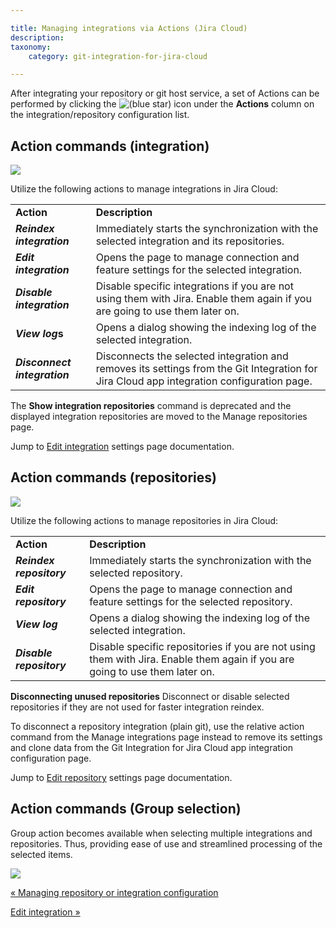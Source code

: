 ```yaml
---

title: Managing integrations via Actions (Jira Cloud)
description:
taxonomy:
    category: git-integration-for-jira-cloud

---
```

After integrating your repository or git host service, a set of Actions can be performed by clicking the ![(blue star)](https://bigbrassband.atlassian.net/wiki/s/-1639011364/6452/8b4898d3c114827e64ec143b4fa79bb76a6cfa5b/_/images/icons/emoticons/star_blue.png) icon under the **Actions** column on the integration/repository configuration list.

## Action commands (integration)

![](https://bigbrassband.atlassian.net/wiki/download/attachments/1923024517/gitcloud-manage-integration-actions-menu.png?version=3&modificationDate=1648984361910&cacheVersion=1&api=v2)

Utilize the following actions to manage integrations in Jira Cloud:

|     |     |
| --- | --- |
| **Action** | **Description** |
| _**Reindex integration**_ | Immediately starts the synchronization with the selected integration and its repositories. |
| _**Edit integration**_ | Opens the page to manage connection and feature settings for the selected integration. |
| _**Disable integration**_ | Disable specific integrations if you are not using them with Jira. Enable them again if you are going to use them later on. |
| _**View log**_**s** | Opens a dialog showing the indexing log of the selected integration. |
| _**Disconnect integration**_ | Disconnects the selected integration and removes its settings from the Git Integration for Jira Cloud app integration configuration page. |

The **Show integration repositories** command is deprecated and the displayed integration repositories are moved to the Manage repositories page.

Jump to [Edit integration](/git-integration-for-jira-cloud/Edit-integration) settings page documentation.

## Action commands (repositories)

![](https://bigbrassband.atlassian.net/wiki/download/attachments/1923024517/gitcloud-manage-repositories-actions-menu.png?version=1&modificationDate=1648984477536&cacheVersion=1&api=v2)

Utilize the following actions to manage repositories in Jira Cloud:

|     |     |
| --- | --- |
| **Action** | **Description** |
| _**Reindex repository**_ | Immediately starts the synchronization with the selected repository. |
| _**Edit repository**_ | Opens the page to manage connection and feature settings for the selected repository. |
| _**View log**_ | Opens a dialog showing the indexing log of the selected integration. |
| _**Disable repository**_ | Disable specific repositories if you are not using them with Jira. Enable them again if you are going to use them later on. |

**Disconnecting unused repositories**
Disconnect or disable selected repositories if they are not used for faster integration reindex.

To disconnect a repository integration (plain git), use the relative action command from the Manage integrations page instead to remove its settings and clone data from the Git Integration for Jira Cloud app integration configuration page.

Jump to [Edit repository](/git-integration-for-jira-cloud/Edit-repository) settings page documentation.

## Action commands (Group selection)

Group action becomes available when selecting multiple integrations and repositories. Thus, providing ease of use and streamlined processing of the selected items.

![](https://bigbrassband.atlassian.net/wiki/download/thumbnails/1923024517/gitcloud-actions-group-selection-feature.png?version=1&modificationDate=1649145056712&cacheVersion=1&api=v2&width=680&height=349)

[« Managing repository or integration configuration](/git-integration-for-jira-cloud/managing-integration-or-repository-configuration/)

[Edit integration »](/git-integration-for-jira-cloud/edit-integration/)

